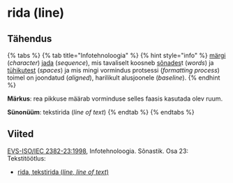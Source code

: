 # rida \(line\)

## Tähendus

{% tabs %}
{% tab title="Infotehnoloogia" %}
{% hint style="info" %}
[märgi ](maerk-character.md)\(_character_\) [jada](jada-sequence.md) \(_sequence_\), mis tavaliselt koosneb [sõnades](sona-word.md)t \(_words_\) ja [tühikutest](tuehik-space-character.md) \(_spaces_\) ja mis mingi vormindus protsessi \(_formatting process_\) toimel on joondatud \(_aligned_\), harilikult alusjoonele \(_baseline_\).
{% endhint %}

**Märkus**: rea pikkuse määrab vorminduse selles faasis kasutada olev ruum.

**Sünonüüm**: tekstirida \(_line of text_\)
{% endtab %}
{% endtabs %}

## Viited

[EVS-ISO/IEC 2382-23:1998](https://www.evs.ee/et/evs-iso-iec-2382-23-1998), Infotehnoloogia. Sõnastik. Osa 23: Tekstitöötlus:

* [rida, tekstirida \(_line, line of text_\)](http://www.eki.ee/dict/its/index.cgi?Q=D4D9177D-6C03-1014-88DC-FC5F0DBED45A&F=GUID&C01=1&C02=0&C10=1)

